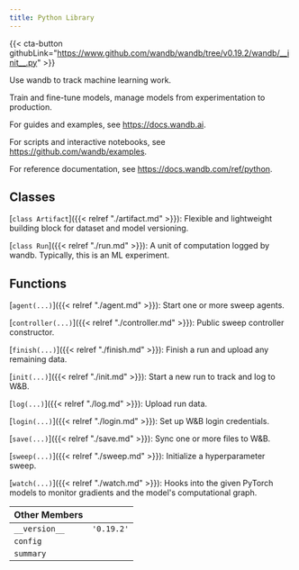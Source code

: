 ```yaml
---
title: Python Library
---
```

<!-- Insert buttons and diff -->


{{< cta-button githubLink="https://www.github.com/wandb/wandb/tree/v0.19.2/wandb/__init__.py" >}}

Use wandb to track machine learning work.

Train and fine-tune models, manage models from experimentation to production.

For guides and examples, see https://docs.wandb.ai.

For scripts and interactive notebooks, see https://github.com/wandb/examples.

For reference documentation, see https://docs.wandb.com/ref/python.

## Classes

[`class Artifact`]({{< relref "./artifact.md" >}}): Flexible and lightweight building block for dataset and model versioning.

[`class Run`]({{< relref "./run.md" >}}): A unit of computation logged by wandb. Typically, this is an ML experiment.

## Functions

[`agent(...)`]({{< relref "./agent.md" >}}): Start one or more sweep agents.

[`controller(...)`]({{< relref "./controller.md" >}}): Public sweep controller constructor.

[`finish(...)`]({{< relref "./finish.md" >}}): Finish a run and upload any remaining data.

[`init(...)`]({{< relref "./init.md" >}}): Start a new run to track and log to W&B.

[`log(...)`]({{< relref "./log.md" >}}): Upload run data.

[`login(...)`]({{< relref "./login.md" >}}): Set up W&B login credentials.

[`save(...)`]({{< relref "./save.md" >}}): Sync one or more files to W&B.

[`sweep(...)`]({{< relref "./sweep.md" >}}): Initialize a hyperparameter sweep.

[`watch(...)`]({{< relref "./watch.md" >}}): Hooks into the given PyTorch models to monitor gradients and the model's computational graph.

| Other Members |  |
| :--- | :--- |
|  `__version__`<a id="__version__"></a> |  `'0.19.2'` |
|  `config`<a id="config"></a> |   |
|  `summary`<a id="summary"></a> |   |
